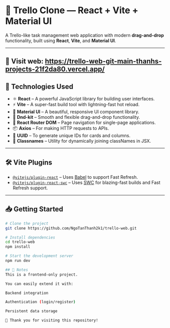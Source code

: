 # 🧩 Trello Clone — React + Vite + Material UI

A Trello-like task management web application with modern **drag-and-drop** functionality, built using **React**, **Vite**, and **Material UI**.

---
## 🔗 Visit web: https://trello-web-git-main-thanhs-projects-21f2da80.vercel.app/

## 🚀 Technologies Used

- ⚛️ **React** – A powerful JavaScript library for building user interfaces.
- ⚡ **Vite** – A super-fast build tool with lightning-fast hot reload.
- 🎨 **Material UI** – A beautiful, responsive UI component library.
- 🧲 **Dnd-kit** – Smooth and flexible drag-and-drop functionality.
- 🔗 **React Router DOM** – Page navigation for single-page applications.
- 📦 **Axios** – For making HTTP requests to APIs.
- 🧮 **UUID** – To generate unique IDs for cards and columns.
- 🧰 **Classnames** – Utility for dynamically joining classNames in JSX.

---

## 🛠️ Vite Plugins

- [`@vitejs/plugin-react`](https://github.com/vitejs/vite-plugin-react/blob/main/packages/plugin-react/README.md) – Uses [Babel](https://babeljs.io/) to support Fast Refresh.
- [`@vitejs/plugin-react-swc`](https://github.com/vitejs/vite-plugin-react-swc) – Uses [SWC](https://swc.rs/) for blazing-fast builds and Fast Refresh support.

---

## 📥 Getting Started

```bash
# Clone the project
git clone https://github.com/NgoTanThanh2k1/trello-web.git

# Install dependencies
cd trello-web
npm install

# Start the development server
npm run dev

## 📌 Notes
This is a frontend-only project.

You can easily extend it with:

Backend integration

Authentication (login/register)

Persistent data storage

🎉 Thank you for visiting this repository!
